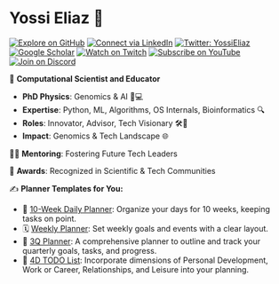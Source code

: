 # Yossi Eliaz 🌟

[![Explore on GitHub](https://img.shields.io/badge/-Explore%20on%20GitHub-181717?style=flat&logo=github&logoColor=white)](https://github.com/zozo123) 
[![Connect via LinkedIn](https://img.shields.io/badge/-Connect%20on%20LinkedIn-0077B5?style=flat&logo=linkedin&logoColor=white)](https://www.linkedin.com/in/yossi-eliaz)
[![Twitter: YossiEliaz](https://img.shields.io/twitter/follow/YossiEliaz?style=social)](https://twitter.com/YossiEliaz)
[![Google Scholar](https://img.shields.io/badge/Google%20Scholar-4285F4?style=flat&logo=google&logoColor=white)](https://scholar.google.com/citations?user=NL1ZyOgAAAAJ&hl=en)
[![Watch on Twitch](https://img.shields.io/twitch/status/messingup123?style=social)](https://twitch.tv/messingup123)
[![Subscribe on YouTube](https://img.shields.io/youtube/channel/subscribers/UCkm7FnFBfaKUNKQBLF7TDOQ?style=social)](https://youtube.com/channel/UCkm7FnFBfaKUNKQBLF7TDOQ)
[![Join on Discord](https://img.shields.io/badge/Discord-zozo123-5865F2?style=flat&logo=discord&logoColor=white)](https://discord.gg/nTMV3ymjwH)

🚀 **Computational Scientist and Educator**

- **PhD Physics**: Genomics & AI 🧬💻
- **Expertise**: Python, ML, Algorithms, OS Internals, Bioinformatics 🔍
- **Roles**: Innovator, Advisor, Tech Visionary 🛠️🧠
- **Impact**: Genomics & Tech Landscape 🌐

👨‍🏫 **Mentoring**: Fostering Future Tech Leaders

🏅 **Awards**: Recognized in Scientific & Tech Communities

✍️ **Planner Templates for You:**
- 📅 [10-Week Daily Planner](https://drive.google.com/file/d/1YEM3lrmuoIExAOsH6ys8d07lsIMGpUhY/view?usp=drive_link): Organize your days for 10 weeks, keeping tasks on point.
- 🗓️ [Weekly Planner](https://drive.google.com/file/d/1wbC2p3pvxCm4HDWSmY27Zm1AdpXRrufT/view?usp=drive_link): Set weekly goals and events with a clear layout.
- 📘 [3Q Planner](https://drive.google.com/file/d/17J5xEN3MGUZTKGpFQpfe_d44JKEkZplI/view?usp=drive_link): A comprehensive planner to outline and track your quarterly goals, tasks, and progress.
- 📝 [4D TODO List](https://drive.google.com/file/d/104GAcuFoFXtbVUK1JUHsZSSJ-IbQHwuN/view?usp=drive_link): Incorporate dimensions of Personal Development, Work or Career, Relationships, and Leisure into your planning.
